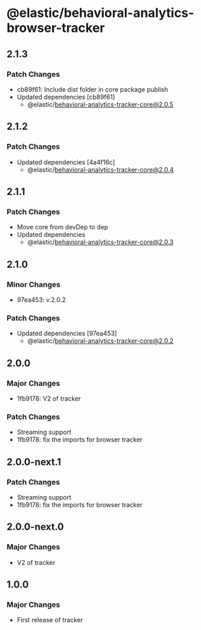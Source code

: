 # @elastic/behavioral-analytics-browser-tracker

## 2.1.3

### Patch Changes

- cb89f61: Include dist folder in core package publish
- Updated dependencies [cb89f61]
  - @elastic/behavioral-analytics-tracker-core@2.0.5

## 2.1.2

### Patch Changes

- Updated dependencies [4a4f16c]
  - @elastic/behavioral-analytics-tracker-core@2.0.4

## 2.1.1

### Patch Changes

- Move core from devDep to dep
- Updated dependencies
  - @elastic/behavioral-analytics-tracker-core@2.0.3

## 2.1.0

### Minor Changes

- 97ea453: v.2.0.2

### Patch Changes

- Updated dependencies [97ea453]
  - @elastic/behavioral-analytics-tracker-core@2.0.2

## 2.0.0

### Major Changes

- 1fb9178: V2 of tracker

### Patch Changes

- Streaming support
- 1fb9178: fix the imports for browser tracker

## 2.0.0-next.1

### Patch Changes

- Streaming support
- 1fb9178: fix the imports for browser tracker

## 2.0.0-next.0

### Major Changes

- V2 of tracker

## 1.0.0

### Major Changes

- First release of tracker
